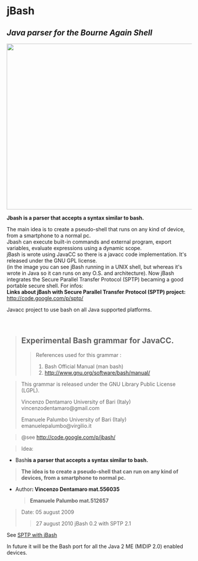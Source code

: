 # **jBash** #
## _Java parser for the Bourne Again Shell_ ##

<a href='http://3.bp.blogspot.com/_NwRgcf0TBeA/S2sAoItd53I/AAAAAAAAAB8/0gbOHV-qL_I/s1600-h/5572_1119791047055_1595419087_294569_2390409_n.jpg'><img src='http://3.bp.blogspot.com/_NwRgcf0TBeA/S2sAoItd53I/AAAAAAAAAB8/0gbOHV-qL_I/s640/5572_1119791047055_1595419087_294569_2390409_n.jpg' alt='' border='0' width='640' height='450' /></a><span>

<b>Jbash  is a parser that accepts a syntax similar to bash.</b></span>
<div>
The main idea is to create a pseudo-shell that runs on any kind of device, from a smartphone to a  normal pc.</div>
<div>
<div>
<div>
Jbash can execute built-in commands and external program, export variables, evaluate expressions using a dynamic scope.</div>
<div>
</div>
<div>
</div>
<div>
</div>
<div>
jBash is wrote using JavaCC so there is a javacc code implementation. It's released under the GNU GPL license.</div>
<div>
<span>(in the image you can see jBash running in a UNIX shell, but whereas it's wrote in Java so it can runs on any O.S. and architecture). Now jBash integrates the Secure Parallel Transfer Protocol (SPTP) becaming a good portable secure shell. For infos: </span></div>
<div>
<b> </b></div>
<div>
<span><b>Links about jBash with Secure Parallel Transfer Protocol (SPTP) project:</b></span></div>
<div>
<a href='http://code.google.com/p/sptp/'><a href='http://code.google.com/p/sptp/'>http://code.google.com/p/sptp/</a></a></div>
<div>


Javacc project to use bash on all Java supported platforms.<br>
<br>
<br>
<blockquote><h2>Experimental Bash grammar for JavaCC.</h2>
<blockquote><p>References used for this grammar :<ol>
<li> Bash Official Manual (man bash)<br>
<li> <a href='http://www.gnu.org/software/bash/manual/'>http://www.gnu.org/software/bash/manual/</a></blockquote></blockquote>

<blockquote><p>This grammar is released under the GNU Library Public License (LGPL).<br>
<p>Vincenzo Dentamaro University of Bari (Italy) vincenzodentamaro@gmail.com</p>
<p>Emanuele Palumbo University of Bari (Italy) emanuelepalumbo@virgilio.it</p></blockquote>

<blockquote>@see <a href='http://code.google.com/p/jbash/'>http://code.google.com/p/jbash/</a></blockquote>

<blockquote><p>Idea:<ul>
</blockquote><ul><li>Bash<b>is a parser that accepts a syntax similar to bash.<br>
</li></ul><blockquote>The idea is to create a pseudo-shell that can run on any kind of<br>
devices, from a smartphone to normal pc.<br>
</ul></p></blockquote></b>

<ul><li>Author<b>: Vincenzo Dentamaro mat.556035<br>
<blockquote>Emanuele Palumbo   mat.512657</blockquote></li></ul></b>

<blockquote>Date:   05 august 2009<br>
<blockquote>27 august 2010 jBash 0.2 with SPTP 2.1</blockquote></blockquote>

See <a href='http://code.google.com/p/sptp/'>SPTP with jBash</a>

In future it will be the Bash port for all the Java 2 ME (MIDIP 2.0) enabled devices.<br>
